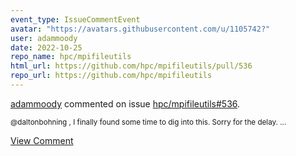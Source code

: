 ```yaml
---
event_type: IssueCommentEvent
avatar: "https://avatars.githubusercontent.com/u/1105742?"
user: adammoody
date: 2022-10-25
repo_name: hpc/mpifileutils
html_url: https://github.com/hpc/mpifileutils/pull/536
repo_url: https://github.com/hpc/mpifileutils
---
```


<a href='https://github.com/adammoody' target='_blank'>adammoody</a> commented on issue <a href='https://github.com/hpc/mpifileutils/pull/536' target='_blank'>hpc/mpifileutils#536</a>.

<small>@daltonbohning , I finally found some time to dig into this.  Sorry for the delay....</small>

<a href='https://github.com/hpc/mpifileutils/pull/536' target='_blank'>View Comment</a>